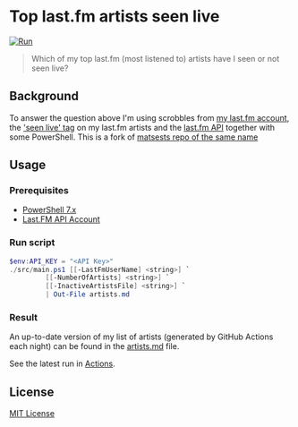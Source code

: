 # Top last.fm artists seen live

[![Run](https://github.com/matsest/lastfm-artists-seen-live/actions/workflows/run.yaml/badge.svg?event=schedule)](https://github.com/matsest/lastfm-artists-seen-live/actions/workflows/run.yaml)

> Which of my top last.fm (most listened to) artists have I seen or not seen live?

## Background

To answer the question above I'm using scrobbles from [my last.fm account](https://www.last.fm/user/matsest), the ['seen live' tag](https://www.last.fm/tag/seen+live) on my last.fm artists and the [last.fm API](https://www.last.fm/api) together with some PowerShell. This is a fork of [matsests repo of the same name](https://github.com/matsest/lastfm-artists-seen-live#:~:text=Skip%20to%20content-,matsest,-/)

## Usage

### Prerequisites

  - [PowerShell 7.x](https://docs.microsoft.com/en-us/powershell/scripting/install/installing-powershell)
  - [Last.FM API Account](https://www.last.fm/api/account/create)

### Run script

```powershell
$env:API_KEY = "<API Key>"
./src/main.ps1 [[-LastFmUserName] <string>] `
         [[-NumberOfArtists] <string>] `
         [[-InactiveArtistsFile] <string>] `
         | Out-File artists.md
```

### Result

An up-to-date version of my list of artists (generated by GitHub Actions each night) can be found in the [artists.md](artists.md) file.

See the latest run in [Actions](https://github.com/matsest/lastfm-artists-seen-live/actions).

## License

[MIT License](./LICENSE)
